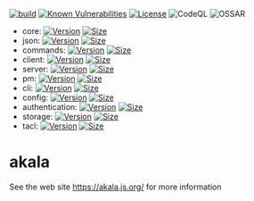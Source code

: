 [![build](https://github.com/npenin/akala/actions/workflows/npm-publish.yml/badge.svg)](https://github.com/npenin/akala/actions/workflows/npm-publish.yml)
[![Known Vulnerabilities](https://snyk.io/test/github/npenin/akala/badge.svg)](https://snyk.io/test/github/npenin/akala)
[![License](https://badgen.net/github/license/npenin/akala)](https://badgen.net/github/license/npenin/akala)
![CodeQL](https://github.com/npenin/akala/workflows/CodeQL/badge.svg)
![OSSAR](https://github.com/npenin/akala/workflows/OSSAR/badge.svg)

- core: [![Version](https://badgen.net/npm/v/@akala/core)](https://badgen.net/npm/v/@akala/core) [![Size](https://badgen.net/packagephobia/publish/@akala/core)](https://badgen.net/packagephobia/publish/@akala/core)
- json: [![Version](https://badgen.net/npm/v/@akala/json-rpc-ws)](https://badgen.net/npm/v/@akala/json-rpc-ws) [![Size](https://badgen.net/packagephobia/publish/@akala/json-rpc-ws)](https://badgen.net/packagephobia/publish/@akala/json-rpc-ws)
- commands: [![Version](https://badgen.net/npm/v/@akala/commands)](https://badgen.net/npm/v/@akala/commands) [![Size](https://badgen.net/packagephobia/publish/@akala/commands)](https://badgen.net/packagephobia/publish/@akala/commands)
- client: [![Version](https://badgen.net/npm/v/@akala/client)](https://badgen.net/npm/v/@akala/client) [![Size](https://badgen.net/packagephobia/publish/@akala/client)](https://badgen.net/packagephobia/publish/@akala/client)
- server: [![Version](https://badgen.net/npm/v/@akala/server)](https://badgen.net/npm/v/@akala/server) [![Size](https://badgen.net/packagephobia/publish/@akala/server)](https://badgen.net/packagephobia/publish/@akala/server)
- pm: [![Version](https://badgen.net/npm/v/@akala/pm)](https://badgen.net/npm/v/@akala/pm) [![Size](https://badgen.net/packagephobia/publish/@akala/pm)](https://badgen.net/packagephobia/publish/@akala/pm)
- cli: [![Version](https://badgen.net/npm/v/@akala/cli)](https://badgen.net/npm/v/@akala/cli) [![Size](https://badgen.net/packagephobia/publish/@akala/cli)](https://badgen.net/packagephobia/publish/@akala/cli)
- config: [![Version](https://badgen.net/npm/v/@akala/config)](https://badgen.net/npm/v/@akala/config) [![Size](https://badgen.net/packagephobia/publish/@akala/config)](https://badgen.net/packagephobia/publish/@akala/config)
- authentication: [![Version](https://badgen.net/npm/v/@akala/authentication)](https://badgen.net/npm/v/@akala/authentication) [![Size](https://badgen.net/packagephobia/publish/@akala/authentication)](https://badgen.net/packagephobia/publish/@akala/authentication)
- storage: [![Version](https://badgen.net/npm/v/@akala/storage)](https://badgen.net/npm/v/@akala/storage) [![Size](https://badgen.net/packagephobia/publish/@akala/storage)](https://badgen.net/packagephobia/publish/@akala/storage)
- tacl: [![Version](https://badgen.net/npm/v/@akala/tacl)](https://badgen.net/npm/v/@akala/tacl) [![Size](https://badgen.net/packagephobia/publish/@akala/tacl)](https://badgen.net/packagephobia/publish/@akala/tacl)

# akala

See the web site https://akala.js.org/ for more information
